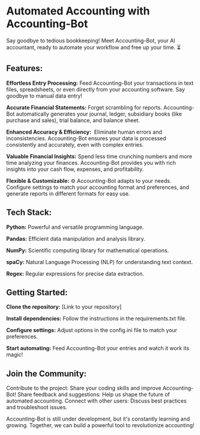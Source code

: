 # Automated Accounting with Accounting-Bot
Say goodbye to tedious bookkeeping!  Meet Accounting-Bot, your AI accountant, ready to automate your workflow and free up your time. ⏳

## Features:

**Effortless Entry Processing:** Feed Accounting-Bot your transactions in text files, spreadsheets, or even directly from your accounting software. Say goodbye to manual data entry!

**Accurate Financial Statements:** Forget scrambling for reports. Accounting-Bot automatically generates your journal, ledger, subsidiary books (like purchase and sales), trial balance, and balance sheet.

**Enhanced Accuracy & Efficiency:** ️ Eliminate human errors and inconsistencies. Accounting-Bot ensures your data is processed consistently and accurately, even with complex entries.

**Valuable Financial Insights:** Spend less time crunching numbers and more time analyzing your finances. Accounting-Bot provides you with rich insights into your cash flow, expenses, and profitability.

**Flexible & Customizable:** ⚙️ Accounting-Bot adapts to your needs. Configure settings to match your accounting format and preferences, and generate reports in different formats for easy use.


## Tech Stack:

**Python:** Powerful and versatile programming language.

**Pandas:** Efficient data manipulation and analysis library.

**NumPy:** Scientific computing library for mathematical operations.

**spaCy:** Natural Language Processing (NLP) for understanding text context.

**Regex:** Regular expressions for precise data extraction.


## Getting Started:

**Clone the repository:** [Link to your repository]

**Install dependencies:** Follow the instructions in the requirements.txt file.

**Configure settings:** Adjust options in the config.ini file to match your preferences.

**Start automating:** Feed Accounting-Bot your entries and watch it work its magic!


## Join the Community:

Contribute to the project: Share your coding skills and improve Accounting-Bot!
Share feedback and suggestions: Help us shape the future of automated accounting.
Connect with other users: Discuss best practices and troubleshoot issues.

Accounting-Bot is still under development, but it's constantly learning and growing. Together, we can build a powerful tool to revolutionize accounting!
